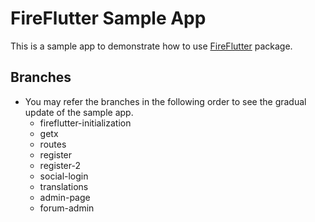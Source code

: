 # FireFlutter Sample App

This is a sample app to demonstrate how to use [FireFlutter](https://pub.dev/packages/fireflutter) package.

## Branches

- You may refer the branches in the following order to see the gradual update of the sample app.
  - fireflutter-initialization
  - getx
  - routes
  - register
  - register-2
  - social-login
  - translations
  - admin-page
  - forum-admin
